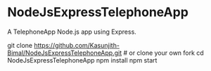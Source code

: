 # NodeJsExpressTelephoneApp

A TelephoneApp Node.js app using Express.

git clone https://github.com/Kasunjith-Bimal/NodeJsExpressTelephoneApp.git # or clone your own fork
cd NodeJsExpressTelephoneApp
npm install
npm start

